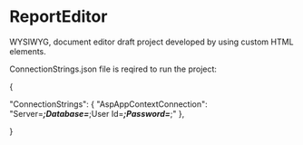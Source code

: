 # ReportEditor
WYSIWYG, document editor draft project developed by using custom HTML elements.

ConnectionStrings.json file is reqired to run the project:

{

"ConnectionStrings": {
    "AspAppContextConnection": "Server=***;Database=***;User Id=***;Password=***;"
  },
  
  }
